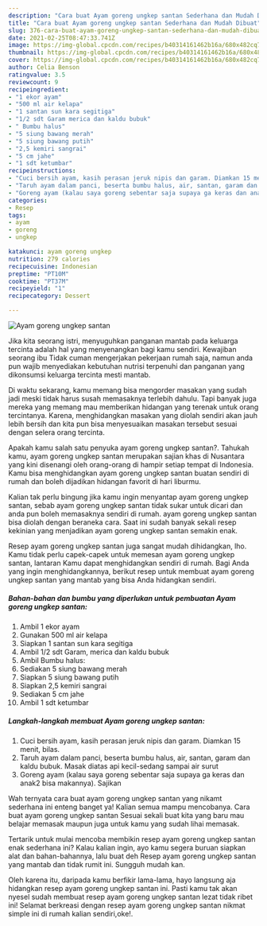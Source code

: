 ```yaml
---
description: "Cara buat Ayam goreng ungkep santan Sederhana dan Mudah Dibuat"
title: "Cara buat Ayam goreng ungkep santan Sederhana dan Mudah Dibuat"
slug: 376-cara-buat-ayam-goreng-ungkep-santan-sederhana-dan-mudah-dibuat
date: 2021-02-25T08:47:33.741Z
image: https://img-global.cpcdn.com/recipes/b40314161462b16a/680x482cq70/ayam-goreng-ungkep-santan-foto-resep-utama.jpg
thumbnail: https://img-global.cpcdn.com/recipes/b40314161462b16a/680x482cq70/ayam-goreng-ungkep-santan-foto-resep-utama.jpg
cover: https://img-global.cpcdn.com/recipes/b40314161462b16a/680x482cq70/ayam-goreng-ungkep-santan-foto-resep-utama.jpg
author: Celia Benson
ratingvalue: 3.5
reviewcount: 9
recipeingredient:
- "1 ekor ayam"
- "500 ml air kelapa"
- "1 santan sun kara segitiga"
- "1/2 sdt Garam merica dan kaldu bubuk"
- " Bumbu halus"
- "5 siung bawang merah"
- "5 siung bawang putih"
- "2,5 kemiri sangrai"
- "5 cm jahe"
- "1 sdt ketumbar"
recipeinstructions:
- "Cuci bersih ayam, kasih perasan jeruk nipis dan garam. Diamkan 15 menit, bilas."
- "Taruh ayam dalam panci, beserta bumbu halus, air, santan, garam dan kaldu bubuk. Masak diatas api kecil-sedang sampai air surut"
- "Goreng ayam (kalau saya goreng sebentar saja supaya ga keras dan anak2 bisa makannya). Sajikan"
categories:
- Resep
tags:
- ayam
- goreng
- ungkep

katakunci: ayam goreng ungkep 
nutrition: 279 calories
recipecuisine: Indonesian
preptime: "PT10M"
cooktime: "PT37M"
recipeyield: "1"
recipecategory: Dessert

---
```



![Ayam goreng ungkep santan](https://img-global.cpcdn.com/recipes/b40314161462b16a/680x482cq70/ayam-goreng-ungkep-santan-foto-resep-utama.jpg)

Jika kita seorang istri, menyuguhkan panganan mantab pada keluarga tercinta adalah hal yang menyenangkan bagi kamu sendiri. Kewajiban seorang ibu Tidak cuman mengerjakan pekerjaan rumah saja, namun anda pun wajib menyediakan kebutuhan nutrisi terpenuhi dan panganan yang dikonsumsi keluarga tercinta mesti mantab.

Di waktu  sekarang, kamu memang bisa mengorder masakan yang sudah jadi meski tidak harus susah memasaknya terlebih dahulu. Tapi banyak juga mereka yang memang mau memberikan hidangan yang terenak untuk orang tercintanya. Karena, menghidangkan masakan yang diolah sendiri akan jauh lebih bersih dan kita pun bisa menyesuaikan masakan tersebut sesuai dengan selera orang tercinta. 



Apakah kamu salah satu penyuka ayam goreng ungkep santan?. Tahukah kamu, ayam goreng ungkep santan merupakan sajian khas di Nusantara yang kini disenangi oleh orang-orang di hampir setiap tempat di Indonesia. Kamu bisa menghidangkan ayam goreng ungkep santan buatan sendiri di rumah dan boleh dijadikan hidangan favorit di hari liburmu.

Kalian tak perlu bingung jika kamu ingin menyantap ayam goreng ungkep santan, sebab ayam goreng ungkep santan tidak sukar untuk dicari dan anda pun boleh memasaknya sendiri di rumah. ayam goreng ungkep santan bisa diolah dengan beraneka cara. Saat ini sudah banyak sekali resep kekinian yang menjadikan ayam goreng ungkep santan semakin enak.

Resep ayam goreng ungkep santan juga sangat mudah dihidangkan, lho. Kamu tidak perlu capek-capek untuk memesan ayam goreng ungkep santan, lantaran Kamu dapat menghidangkan sendiri di rumah. Bagi Anda yang ingin menghidangkannya, berikut resep untuk membuat ayam goreng ungkep santan yang mantab yang bisa Anda hidangkan sendiri.

<!--inarticleads1-->

##### Bahan-bahan dan bumbu yang diperlukan untuk pembuatan Ayam goreng ungkep santan:

1. Ambil 1 ekor ayam
1. Gunakan 500 ml air kelapa
1. Siapkan 1 santan sun kara segitiga
1. Ambil 1/2 sdt Garam, merica dan kaldu bubuk
1. Ambil  Bumbu halus:
1. Sediakan 5 siung bawang merah
1. Siapkan 5 siung bawang putih
1. Siapkan 2,5 kemiri sangrai
1. Sediakan 5 cm jahe
1. Ambil 1 sdt ketumbar




<!--inarticleads2-->

##### Langkah-langkah membuat Ayam goreng ungkep santan:

1. Cuci bersih ayam, kasih perasan jeruk nipis dan garam. Diamkan 15 menit, bilas.
1. Taruh ayam dalam panci, beserta bumbu halus, air, santan, garam dan kaldu bubuk. Masak diatas api kecil-sedang sampai air surut
1. Goreng ayam (kalau saya goreng sebentar saja supaya ga keras dan anak2 bisa makannya). Sajikan




Wah ternyata cara buat ayam goreng ungkep santan yang nikamt sederhana ini enteng banget ya! Kalian semua mampu mencobanya. Cara buat ayam goreng ungkep santan Sesuai sekali buat kita yang baru mau belajar memasak maupun juga untuk kamu yang sudah lihai memasak.

Tertarik untuk mulai mencoba membikin resep ayam goreng ungkep santan enak sederhana ini? Kalau kalian ingin, ayo kamu segera buruan siapkan alat dan bahan-bahannya, lalu buat deh Resep ayam goreng ungkep santan yang mantab dan tidak rumit ini. Sungguh mudah kan. 

Oleh karena itu, daripada kamu berfikir lama-lama, hayo langsung aja hidangkan resep ayam goreng ungkep santan ini. Pasti kamu tak akan nyesel sudah membuat resep ayam goreng ungkep santan lezat tidak ribet ini! Selamat berkreasi dengan resep ayam goreng ungkep santan nikmat simple ini di rumah kalian sendiri,oke!.

